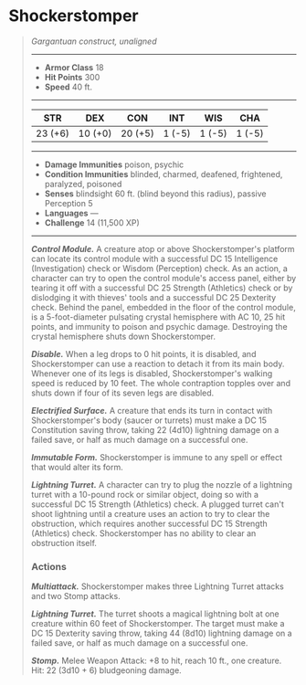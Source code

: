 # Shockerstomper
>*Gargantuan construct, unaligned*
>___
>- **Armor Class** 18
>- **Hit Points** 300
>- **Speed** 40 ft.
>___
>|STR|DEX|CON|INT|WIS|CHA|
>|:---:|:---:|:---:|:---:|:---:|:---:|
>|23 (+6)|10 (+0)|20 (+5)|1 (-5)|1 (-5)|1 (-5)|
>___
>- **Damage Immunities** poison, psychic
>- **Condition Immunities** blinded, charmed, deafened, frightened, paralyzed, poisoned
>- **Senses** blindsight 60 ft. (blind beyond this radius), passive Perception 5
>- **Languages** —
>- **Challenge** 14 (11,500 XP)
>___
>***Control Module.*** A creature atop or above Shockerstomper's platform can locate its control module with a successful DC 15 Intelligence (Investigation) check or Wisdom (Perception) check. As an action, a character can try to open the control module's access panel, either by tearing it off with a successful DC 25 Strength (Athletics) check or by dislodging it with thieves' tools and a successful DC 25 Dexterity check. Behind the panel, embedded in the floor of the control module, is a 5-foot-diameter pulsating crystal hemisphere with AC 10, 25 hit points, and immunity to poison and psychic damage. Destroying the crystal hemisphere shuts down Shockerstomper.  
>
>***Disable.*** When a leg drops to 0 hit points, it is disabled, and Shockerstomper can use a reaction to detach it from its main body. Whenever one of its legs is disabled, Shockerstomper's walking speed is reduced by 10 feet. The whole contraption topples over and shuts down if four of its seven legs are disabled.  
>
>***Electrified Surface.*** A creature that ends its turn in contact with Shockerstomper's body (saucer or turrets) must make a DC 15 Constitution saving throw, taking 22 (4d10) lightning damage on a failed save, or half as much damage on a successful one.  
>
>***Immutable Form.*** Shockerstomper is immune to any spell or effect that would alter its form.  
>
>***Lightning Turret.*** A character can try to plug the nozzle of a lightning turret with a 10-pound rock or similar object, doing so with a successful DC 15 Strength (Athletics) check. A plugged turret can't shoot lightning until a creature uses an action to try to clear the obstruction, which requires another successful DC 15 Strength (Athletics) check. Shockerstomper has no ability to clear an obstruction itself.  
>
>### Actions
>***Multiattack.*** Shockerstomper makes three Lightning Turret attacks and two Stomp attacks.  
>
>***Lightning Turret.*** The turret shoots a magical lightning bolt at one creature within 60 feet of Shockerstomper. The target must make a DC 15 Dexterity saving throw, taking 44 (8d10) lightning damage on a failed save, or half as much damage on a successful one.  
>
>***Stomp.*** Melee Weapon Attack: +8 to hit, reach 10 ft., one creature. Hit: 22 (3d10 + 6) bludgeoning damage.